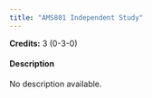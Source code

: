 ```yaml
---
title: "AMS801 Independent Study"
---
```

**Credits:** 3 (0-3-0)

#### Description
No description available.